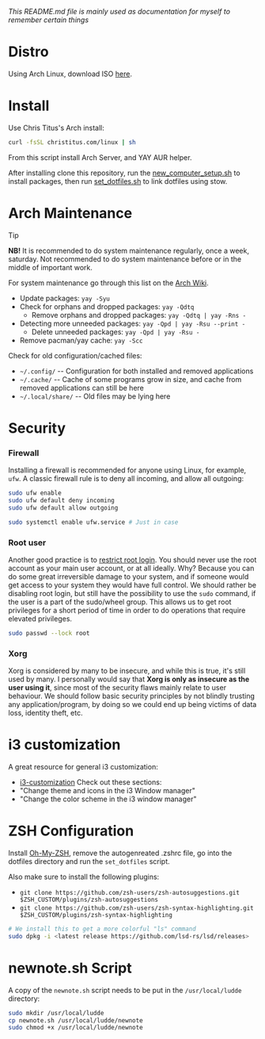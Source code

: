 _This README.md file is mainly used as documentation for myself to remember certain things_

# Distro

Using Arch Linux, download ISO [here](https://archlinux.org/download/).

# Install

Use Chris Titus's Arch install:

```bash
curl -fsSL christitus.com/linux | sh
```

From this script install Arch Server, and YAY AUR helper.

After installing clone this repository, run the [new_computer_setup.sh](https://github.com/luddekn/dotfiles/blob/main/new_computer_setup.sh) to install packages, then run [set_dotfiles.sh](https://github.com/luddekn/dotfiles/blob/main/set_dotfiles.sh) to link dotfiles using stow.

# Arch Maintenance

> [!TIP]
> **NB!** It is recommended to do system maintenance regularly, once a week, saturday. Not recommended to do system maintenance before or in the middle of important work.

For system maintenance go through this list on the [Arch Wiki](https://wiki.archlinux.org/title/System_maintenance).

- Update packages: `yay -Syu`
- Check for orphans and dropped packages: `yay -Qdtq`
  - Remove orphans and dropped packages: `yay -Qdtq | yay -Rns -`
- Detecting more unneeded packages: `yay -Qpd | yay -Rsu --print -`
  - Delete unneeded packages: `yay -Qpd | yay -Rsu -`
- Remove pacman/yay cache: `yay -Scc`

Check for old configuration/cached files:

- `~/.config/` -- Configuration for both installed and removed applications
- `~/.cache/` -- Cache of some programs grow in size, and cache from removed applications can still be here
- `~/.local/share/` -- Old files may be lying here

# Security

### Firewall

Installing a firewall is recommended for anyone using Linux, for example, `ufw`. A classic firewall rule is to deny all incoming, and allow all outgoing:

```bash
sudo ufw enable
sudo ufw default deny incoming
sudo ufw default allow outgoing

sudo systemctl enable ufw.service # Just in case
```

### Root user

Another good practice is to [restrict root login](https://wiki.archlinux.org/title/Security#Restricting_root). You should never use the root account as your main user account, or at all ideally. Why? Because you can do some great irreversible damage to your system, and if someone would get access to your system they would have full control. We should rather be disabling root login, but still have the possibility to use the `sudo` command, if the user is a part of the sudo/wheel group. This allows us to get root privileges for a short period of time in order to do operations that require elevated privileges.

```bash
sudo passwd --lock root
```

### Xorg

Xorg is considered by many to be insecure, and while this is true, it's still used by many. I personally would say that **Xorg is only as insecure as the user using it**, since most of the security flaws mainly relate to user behaviour. We should follow basic security principles by not blindly trusting any application/program, by doing so we could end up being victims of data loss, identity theft, etc.

# i3 customization

A great resource for general i3 customization:

- [i3-customization](https://itsfoss.com/i3-customization/#change-the-color-scheme-in-the-i3-window-manager)
  Check out these sections:
- "Change theme and icons in the i3 Window manager"
- "Change the color scheme in the i3 window manager"

# ZSH Configuration

Install [Oh-My-ZSH](https://ohmyz.sh/#install), remove the autogenreated .zshrc file, go into the dotfiles directory and run the `set_dotfiles` script.

Also make sure to install the following plugins:

- `git clone https://github.com/zsh-users/zsh-autosuggestions.git $ZSH_CUSTOM/plugins/zsh-autosuggestions`
- `git clone https://github.com/zsh-users/zsh-syntax-highlighting.git $ZSH_CUSTOM/plugins/zsh-syntax-highlighting`

```bash
# We install this to get a more colorful "ls" command
sudo dpkg -i <latest release https://github.com/lsd-rs/lsd/releases>
```

# newnote.sh Script

A copy of the `newnote.sh` script needs to be put in the `/usr/local/ludde` directory:

```bash
sudo mkdir /usr/local/ludde
cp newnote.sh /usr/local/ludde/newnote
sudo chmod +x /usr/local/ludde/newnote
```
